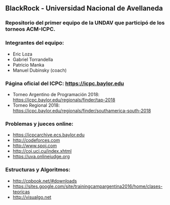 ## BlackRock - Universidad Nacional de Avellaneda
### Repositorio del primer equipo de la UNDAV que participó de los torneos ACM-ICPC.
### Integrantes del equipo: 
- Eric Loza
- Gabriel Torrandella
- Patricio Manka
- Manuel Dubinsky (coach)

### Página oficial del ICPC: https://icpc.baylor.edu
   * Torneo Argentino de Programación 2018: https://icpc.baylor.edu/regionals/finder/tap-2018
   * Torneo Regional 2018: https://icpc.baylor.edu/regionals/finder/southamerica-south-2018
### Problemas y jueces online:
   * https://icpcarchive.ecs.baylor.edu
   * http://codeforces.com
   * http://www.spoj.com
   * http://coj.uci.cu/index.xhtml
   * https://uva.onlinejudge.org
### Estructuras y Algoritmos:
   * http://cpbook.net/#downloads
   * https://sites.google.com/site/trainingcampargentina2016/home/clases-teoricas
   * http://visualgo.net
